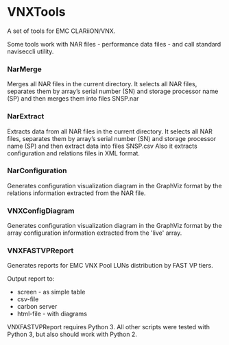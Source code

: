 # VNXTools
A set of tools for EMC CLARiiON/VNX.

Some tools work with NAR files - performance data files - and call standard naviseccli utility.


### NarMerge

Merges all NAR files in the current directory.
It selects all NAR files, separates them by array’s serial number (SN) and storage processor name (SP) and then merges them into files SNSP.nar

### NarExtract

Extracts data from all NAR files in the current directory.
It selects all NAR files, separates them by array’s serial number (SN) and storage processor name (SP) and then extract data into files SNSP.csv
Also it extracts configuration and relations files in XML format.

### NarConfiguration

Generates configuration visualization diagram in the GraphViz format by the relations information extracted from the NAR file.

### VNXConfigDiagram

Generates configuration visualization diagram in the GraphViz format by the array configuration information extracted from the 'live' array.

### VNXFASTVPReport

Generates reports for EMC VNX Pool LUNs distribution by FAST VP tiers.

Output report to:
- screen - as simple table
- csv-file
- carbon server
- html-file - with diagrams

VNXFASTVPReport requires Python 3.
All other scripts were tested with Python 3, but also should work with Python 2.
